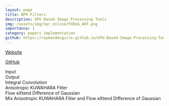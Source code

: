 ```yaml
---
layout: page
title: NPR Filters
description: GPU Based Image Processing Tools
img: /assets/img/npr_online/FXDoG_AKF.png
importance: 1
category: papers implementation
github: https://raymondmcguire.github.io/GPU-Based-Image-Processing-Tools/
---
```

<a href="https://raymondmcguire.github.io/GPU-Based-Image-Processing-Tools/" target="_blank" title="GPU Based Image Processing Tools">Website</a>

<a href="https://github.com/RaymondMcGuire/GPU-Based-Image-Processing-Tools" target="_blank" title="GPU Based Image Processing Tools">GitHub</a>

<div class="caption">
    Input
</div>
<center>
<div class="row">
    <div class="col-sm mt-3 mt-md-0">
        <img class="img-fluid rounded z-depth-1" src="{{ '/assets/img/npr_online/anim.png' | relative_url }}" alt="" title="input image"/>
    </div>
</div>
</center>

<div class="caption">
    Output
</div>
<div class="row justify-content-sm-center">
    <div class="col-sm-6 mt-3 mt-md-0">
        <img class="img-fluid rounded z-depth-1" src="{{ '/assets/img/npr_online/LIC.png' | relative_url }}" alt="" title="Line Integral Convolution"/>
        <div class="caption">
            Integral Convolution
        </div>
    </div>
    <div class="col-sm-6 mt-3 mt-md-0">
        <img class="img-fluid rounded z-depth-1" src="{{ '/assets/img/npr_online/AKF.png' | relative_url }}" alt="" title="Anisotropic KUWAHARA Filter"/>
             <div class="caption">
            Anisotropic KUWAHARA Filter
     </div>
    </div>

</div>

<div class="row justify-content-sm-center">
    <div class="col-sm-6 mt-3 mt-md-0">
        <img class="img-fluid rounded z-depth-1" src="{{ '/assets/img/npr_online/FXDoG.png' | relative_url }}" alt="" title="Line Flow eXtend Difference of Gaussian"/>
        <div class="caption">
            Flow eXtend Difference of Gaussian
        </div>
    </div>
    <div class="col-sm-6 mt-3 mt-md-0">
        <img class="img-fluid rounded z-depth-1" src="{{ '/assets/img/npr_online/FXDoG_AKF.png' | relative_url }}" alt="" title="Mix Anisotropic KUWAHARA Filter and Flow eXtend Difference of Gaussian"/>
         <div class="caption">
            Mix Anisotropic KUWAHARA Filter and Flow eXtend Difference of Gaussian
    </div>
    </div>
    
</div>